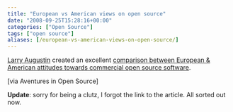 ```yaml
---
title: "European vs American views on open source"
date: "2008-09-25T15:28:16+00:00"
categories: ["Open Source"]
tags: ["open source"]
aliases: [/european-vs-american-views-on-open-source/]
---
```


<a href="http://lmaugustin.typepad.com/lma/">Larry Augustin</a> created an excellent <a href="http://lmaugustin.typepad.com/lma/2008/09/commercial-open-source-in-europe-verses-the-us.html">comparison between European &amp; American attitudes towards commercial open source software</a>.

[via Aventures in Open Source]

<strong>Update</strong>: sorry for being a clutz, I forgot the link to the article. All sorted out now.
